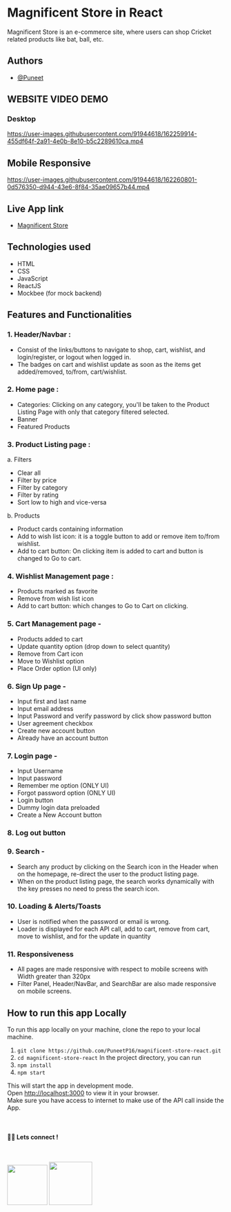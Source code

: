 # Magnificent Store in React

Magnificent Store is an e-commerce site, where users can shop Cricket related products like bat, ball, etc.

## Authors

- [@Puneet](https://github.com/PuneetP16)

## WEBSITE VIDEO DEMO
### Desktop
https://user-images.githubusercontent.com/91944618/162259914-455df64f-2a91-4e0b-8e10-b5c2289610ca.mp4

## Mobile Responsive
https://user-images.githubusercontent.com/91944618/162260801-0d576350-d944-43e6-8f84-35ae09657b44.mp4

## Live App link

- [Magnificent Store](https://magnificent-store-r.netlify.app/)

## Technologies used

- HTML
- CSS
- JavaScript
- ReactJS
- Mockbee (for mock backend)

## Features and Functionalities

### 1. Header/Navbar :

- Consist of the links/buttons to navigate to shop, cart, wishlist, and login/register, or logout when logged in.
- The badges on cart and wishlist update as soon as the items get added/removed, to/from, cart/wishlist.

### 2. Home page :

- Categories: Clicking on any category, you'll be taken to the Product Listing Page with only that category filtered selected.
- Banner
- Featured Products

### 3. Product Listing page :

a. Filters

- Clear all
- Filter by price
- Filter by category
- Filter by rating
- Sort low to high and vice-versa

b. Products

- Product cards containing information
- Add to wish list icon: it is a toggle button to add or remove item to/from wishlist.
- Add to cart button: On clicking item is added to cart and button is changed to Go to cart.

### 4. Wishlist Management page :

- Products marked as favorite
- Remove from wish list icon
- Add to cart button: which changes to Go to Cart on clicking.

### 5. Cart Management page -

- Products added to cart
- Update quantity option (drop down to select quantity)
- Remove from Cart icon 
- Move to Wishlist option
- Place Order option (UI only)

### 6. Sign Up page -

- Input first and last name
- Input email address
- Input Password and verify password by click show password button
- User agreement checkbox
- Create new account button
- Already have an account button

### 7. Login page -

- Input Username
- Input password
- Remember me option (ONLY UI)
- Forgot password option (ONLY UI)
- Login button
- Dummy login data preloaded
- Create a New Account button

### 8. Log out button

### 9. Search -

- Search any product by clicking on the Search icon in the Header when on the homepage, re-direct the user to the product listing page.
- When on the product listing page, the search works dynamically with the key presses no need to press the search icon.

### 10. Loading & Alerts/Toasts

- User is notified when the password or email is wrong.
- Loader is displayed for each API call, add to cart, remove from cart, move to wishlist, and for the update in quantity

### 11. Responsiveness
  * All pages are made responsive with respect to mobile screens with Width greater than 320px
  * Filter Panel, Header/NavBar, and SearchBar are also made responsive on mobile screens.

## **How to run this app Locally**

To run this app locally on your machine, clone the repo to your local machine.

1. `git clone https://github.com/PuneetP16/magnificent-store-react.git`
2. `cd magnificent-store-react`
   In the project directory, you can run
3. `npm install`
4. `npm start`

This will start the app in development mode.\
Open [http://localhost:3000](http://localhost:3000) to view it in your browser.\
Make sure you have access to internet to make use of the API call inside the App.

<br>

#### 👨‍💻 Lets connect !

<br>

<a href="https://twitter.com/Puneet16_/"><img src="https://img.shields.io/badge/Twitter-1DA1F2?style=for-the-badge&logo=twitter&logoColor=white" width="93px"/></a>
<a href="https://www.linkedin.com/in/Puneet16/"><img src="https://img.shields.io/badge/LinkedIn-0077B5?style=for-the-badge&logo=linkedin&logoColor=white" width="100px"/></a>
